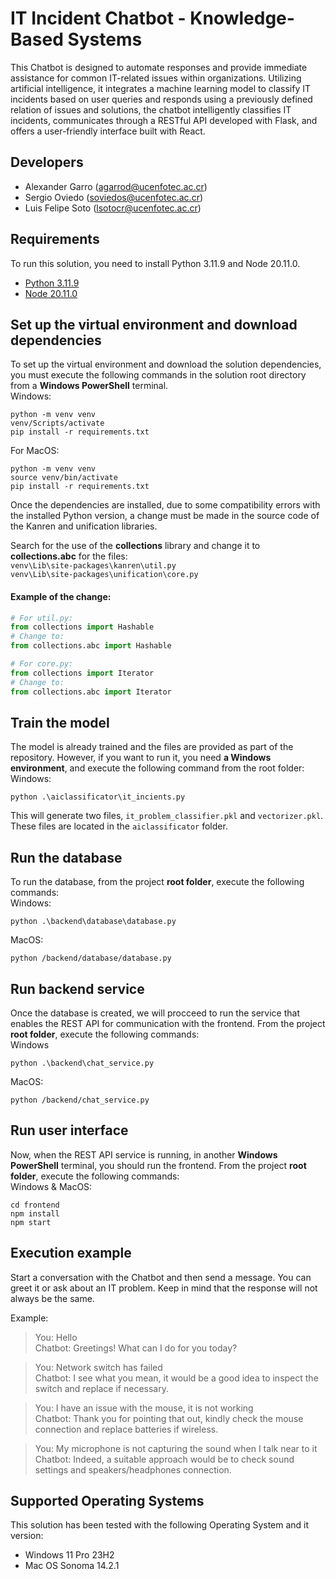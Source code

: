 # IT Incident Chatbot - Knowledge-Based Systems
This Chatbot is designed to automate responses and provide immediate assistance for common IT-related issues within organizations. Utilizing artificial intelligence, it integrates a machine learning model to classify IT incidents based on user queries and responds using a previously defined relation of issues and solutions, the chatbot intelligently classifies IT incidents, communicates through a RESTful API developed with Flask, and offers a user-friendly interface built with React.

## Developers

* Alexander Garro (agarrod@ucenfotec.ac.cr)
* Sergio Oviedo (soviedos@ucenfotec.ac.cr)
* Luis Felipe Soto (lsotocr@ucenfotec.ac.cr)

## Requirements
To run this solution, you need to install Python 3.11.9 and Node 20.11.0.
* [Python 3.11.9](https://www.python.org/downloads/release/python-3119/)
* [Node 20.11.0](https://nodejs.org/en/blog/release/v20.11.0)

## Set up the virtual environment and download dependencies
To set up the virtual environment and download the solution dependencies, you must execute the following commands in the solution root directory from a **Windows PowerShell** terminal.  
Windows:
```
python -m venv venv
venv/Scripts/activate
pip install -r requirements.txt
```
For MacOS:
```
python -m venv venv
source venv/bin/activate
pip install -r requirements.txt
```

Once the dependencies are installed, due to some compatibility errors with the installed Python version, a change must be made in the source code of the Kanren and unification libraries.

Search for the use of the **collections** library and change it to **collections.abc** for the files:   
```venv\Lib\site-packages\kanren\util.py```  
```venv\Lib\site-packages\unification\core.py```

#### Example of the change:
``` py
# For util.py:   
from collections import Hashable  
# Change to:    
from collections.abc import Hashable

# For core.py:   
from collections import Iterator   
# Change to:      
from collections.abc import Iterator
```

## Train the model
The model is already trained and the files are provided as part of the repository. However, if you want to run it, you need **a Windows environment**, and execute the following command from the root folder:   
Windows:
```
python .\aiclassificator\it_incients.py
```

This will generate two files, `it_problem_classifier.pkl` and `vectorizer.pkl`. These files are located in the `aiclassificator` folder.

## Run the database
To run the database, from the project **root folder**, execute the following commands:  
Windows:
``` 
python .\backend\database\database.py
```
MacOS:
```
python /backend/database/database.py
```

## Run backend service
Once the database is created, we will procceed to run the service that enables the REST API for communication with the frontend. From the project **root folder**, execute the following commands:  
Windows
```
python .\backend\chat_service.py
```
MacOS:
```
python /backend/chat_service.py
```

## Run user interface
Now, when the REST API service is running, in another **Windows PowerShell** terminal, you should run the frontend. From the project **root folder**, execute the following commands:  
Windows & MacOS:
```
cd frontend
npm install
npm start
```

## Execution example
Start a conversation with the Chatbot and then send a message. You can greet it or ask about an IT problem. Keep in mind that the response will not always be the same.

Example:   
> You: Hello   
> Chatbot: Greetings! What can I do for you today?  

> You: Network switch has failed   
> Chatbot: I see what you mean, it would be a good idea to inspect the switch and replace if necessary.

> You: I have an issue with the mouse, it is not working    
> Chatbot: Thank you for pointing that out, kindly check the mouse connection and replace batteries if wireless.    

> You: My microphone is not capturing the sound when I talk near to it  
> Chatbot: Indeed, a suitable approach would be to check sound settings and speakers/headphones connection. 

## Supported Operating Systems   
This solution has been tested with the following Operating System and it version:  
- Windows 11 Pro 23H2
- Mac OS Sonoma 14.2.1
